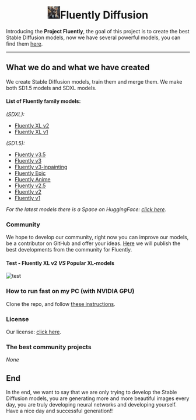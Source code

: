 <h1><center><img src="assets/logo_200x200.png" width="34px" style="display: inline" alt="">Fluently Diffusion</center></h1>

Introducing the **Project Fluently**, the goal of this project is to create the best Stable Diffusion models, now we have several powerful models, you can find them [here](https://huggingface.co/fluently?sort_models=likes#models).

---

## What we do and what we have created

We create Stable Diffusion models, train them and merge them. We make both SD1.5 models and SDXL models.

#### List of Fluently family models:

*(SDXL):*
- [Fluently XL v2](https://huggingface.co/fluently/Fluently-XL-v2)
- [Fluently XL v1](https://huggingface.co/fluently/Fluently-XL-v1)

*(SD1.5):*
- [Fluently v3.5](https://huggingface.co/fluently/Fluently-v3.5)
- [Fluently v3](https://huggingface.co/fluently/Fluently-v3)
- [Fluently v3-inpainting](https://huggingface.co/fluently/Fluently-3-inpainting)
- [Fluently Epic](https://huggingface.co/fluently/Fluently-epic)
- [Fluently Anime](https://huggingface.co/fluently/Fluently-anime)
- [Fluently v2.5](https://huggingface.co/fluently/Fluently-v2.5)
- [Fluently v2](https://huggingface.co/fluently/Fluently-v2)
- [Fluently v1](https://huggingface.co/fluently/Fluently-v1)

*For the latest models there is a Space on HuggingFace: [click here](https://huggingface.co/spaces/fluently/Fluently-Playground)*.

### Community

We hope to develop our community, right now you can improve our models, be a contributor on GitHub and offer your ideas. [Here](#the-best-community-projects) we will publish the best developments from the community for Fluently.

#### Test - **Fluently XL v2** ***VS*** Popular XL-models

![test](assets/test_grid.png)

### How to run fast on my PC (with NVIDIA GPU)

Clone the repo, and follow [these instructions](Fluently-Playground/playground-readme.md).

### License

Our license: [click here](https://huggingface.co/spaces/fluently/License).

### The best community projects

*None*

## End

In the end, we want to say that we are only trying to develop the Stable Diffusion models, you are generating more and more beautiful images every day, you are truly developing neural networks and developing yourself. Have a nice day and successful generation!!
